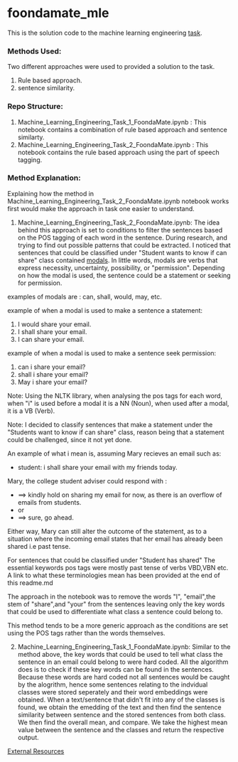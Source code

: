 # foondamate_mle

This is the solution code to the machine learning engineering [task](https://careers.foondamate.com/machine-learning-engineer-remote/foondamate-ml-engineer-coding-challenge-001).


### Methods Used:

Two different approaches were used to provided a solution to the task.
1) Rule based approach.
2) sentence similarity.

### Repo Structure:
1) Machine_Learning_Engineering_Task_1_FoondaMate.ipynb : This notebook contains a combination of rule based approach and sentence similarty.
2) Machine_Learning_Engineering_Task_2_FoondaMate.ipynb : This notebook contains the rule based approach using the part of speech tagging.

### Method Explanation:

Explaining how the method in Machine_Learning_Engineering_Task_2_FoondaMate.ipynb notebook works first would make the approach in task one easier to understand.

1) Machine_Learning_Engineering_Task_2_FoondaMate.ipynb: The idea behind this approach is set to conditions to filter the sentences based on the POS tagging of 
each word in the sentence. During research, and trying to find out possible patterns that could be extracted. I noticed that sentences that could be classified 
under "Student wants to know if can share" class contained [modals](https://www.thoughtco.com/modal-auxiliary-term-1691397). In little words, modals are verbs 
that express necessity, uncertainty, possibility, or "permission". Depending on how the modal is used, the sentence could be a statement or seeking for permission.

examples of modals are : can, shall, would, may,  etc.

example of when a modal is used to make a sentence a statement:
1) I would share your email.
2) I shall share your email.
3) I can share your email.

example of when a modal is used to make a sentence seek permission:
1) can i share your email?
2) shall i share your email?
3) May i share your email?

Note: Using the NLTK library, when analysing the pos tags for each word, when "i" is used before a modal it is a NN (Noun), when used after a modal, it is a VB (Verb).

Note: I decided to classify sentences that make a statement under the "Students want to know if can share" class, reason being that a statement could be challenged,
since it not yet done.

An example of what i mean is, assuming Mary recieves an email such as:
 * student: i shall share your email with my friends today.

Mary, the college student adviser could respond with :
 * ==> kindly hold on sharing my email for now, as there is an overflow of emails from students.
* or
 * ==> sure, go ahead.

Either way, Mary can still alter the outcome of the statement, as to a situation where the incoming email states that her email has already been shared i.e past tense.

For sentences that could be classified under "Student has shared" The essential keywords pos tags were mostly past tense of verbs VBD,VBN etc. A link to what these terminologies mean has been provided at the end of this readme.md

The approach in the notebook was to remove the words "I", "email",the stem of "share",and "your" from the sentences leaving only the key words that could be used to differentiate 
what class a sentence could belong to.

This method tends to be a more generic approach as the conditions are set using the POS tags rather than the words themselves.


2) Machine_Learning_Engineering_Task_1_FoondaMate.ipynb: Similar to the method above, the key words that could be used to tell what class the sentence in an email could
belong to were hard coded. All the algorithm does is to check if these key words can be found in the sentences. Because these words are hard coded not all sentences would be
caught by the alogrithm, hence some sentences relating to the indvidual classes were stored seperately and their word embeddings were obtained. When a text/sentence that
didn't fit into any of the classes is found,  we obtain the emedding of the text and then find the sentence similarity between sentence and the stored sentences from both class.
We then find the overall mean, and compare. We take the highest mean value between the sentence and the classes and return the respective output.


[External Resources](https://www.ling.upenn.edu/courses/Fall_2003/ling001/penn_treebank_pos.html)







